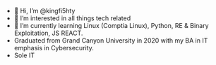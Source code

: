 - 👋 Hi, I’m @kingfi5hty
- 👀 I’m interested in all things tech related
- 🌱 I’m currently learning Linux (Comptia Linux), Python, RE & Binary Exploitation, JS REACT. 
- Graduated from Grand Canyon University in 2020 with my BA in IT emphasis in Cybersecurity.
- Sole IT

<!---
kingfi5hty/kingfi5hty is a ✨ special ✨ repository because its `README.md` (this file) appears on your GitHub profile.
You can click the Preview link to take a look at your changes.
--->
